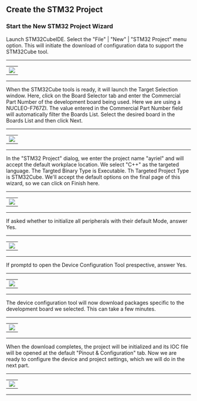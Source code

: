 ## Create the STM32 Project
### Start the New STM32 Project Wizard

Launch STM32CubeIDE. Select the "File" | "New" | "STM32 Project" menu option. This will initiate the download of configuration data to support the STM32Cube tool.

<hr><table><tr><td><img src="../images/stm32cubeide-1.8.0-win10-010.png"></td></tr></table><hr>

When the STM32Cube tools is ready, it will launch the Target Selection window. Here, click on the Board Selector tab and enter the Commercial Part Number of the development board being used. Here we are using a NUCLEO-F767ZI. The value entered in the Commercial Part Number field will automatically filter the Boards List. Select the desired board in the Boards List and then click Next.

<hr><table><tr><td><img src="../images/stm32cubeide-1.8.0-win10-011.png"></td></tr></table><hr>

In the "STM32 Project" dialog, we enter the project name "ayriel" and will accept the default workplace location. We select "C++" as the targeted language. The Targted Binary Type is Executable. Th Targeted Project Type is STM32Cube. We'll accept the default options on the final page of this wizard, so we can click on Finish here.

<hr><table><tr><td><img src="../images/stm32cubeide-1.8.0-win10-012.png"></td></tr></table><hr>

If asked whether to initialize all peripherals with their default Mode, answer Yes.

<hr><table><tr><td><img src="../images/stm32cubeide-1.8.0-win10-013.png"></td></tr></table><hr>

If promptd to open the Device Configuration Tool prespective, answer Yes.

<hr><table><tr><td><img src="../images/stm32cubeide-1.8.0-win10-014.png"></td></tr></table><hr>

 The device configuration tool will now download packages specific to the development board we selected. This can take a few minutes.

<hr><table><tr><td><img src="../images/stm32cubeide-1.8.0-win10-015.png"></td></tr></table><hr>

When the download completes, the project will be initialized and its IOC file will be opened at the default "Pinout & Configuration" tab. Now we are ready to configure the device and project settings, which we will do in the next part.

<hr><table><tr><td><img src="../images/stm32cubeide-1.8.0-win10-016.png"></td></tr></table><hr>
